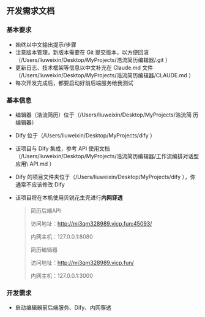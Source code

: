 ## 开发需求文档

### 基本要求

- 始终以中文输出提示/步骤
- 注意版本管理，新版本需要在 Git 提交版本，以方便回滚（/Users/liuweixin/Desktop/MyProjects/浩流简历编辑器/.git ）
- 更新日志、技术框架等信息以中文补充在 Claude.md 文件（/Users/liuweixin/Desktop/MyProjects/浩流简历编辑器/CLAUDE.md ）
- 每次开发完成后，都要启动好前后端服务给我测试

### 基本信息

- 编辑器（浩流简历）位于（/Users/liuweixin/Desktop/MyProjects/浩流简 历编辑器）

- Dify 位于（/Users/liuweixin/Desktop/MyProjects/dify ）

- 该项目与 Dify 集成，参考 API 使用文档（/Users/liuweixin/Desktop/MyProjects/浩流简历编辑器/工作流编排对话型应用\ API.md ）

- Dify 的项目文件夹位于（/Users/liuweixin/Desktop/MyProjects/dify ），你通常不应该修改 Dify

- 该项目将在本机使用贝锐花生壳进行**内网穿透**

  > 简历后端API
  >
  > 访问地址：http://mi3qm328989.vicp.fun:45093/
  >
  > 内网主机：127.0.0.1:8080
  >
  > 简历编辑器
  >
  > 访问地址：http://mi3qm328989.vicp.fun/
  >
  > 内网主机：127.0.0.1:3000

### 开发需求

- 启动编辑器前后端服务、Dify、内网穿透
